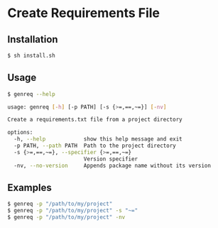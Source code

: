 # Create Requirements File

## Installation
```sh
$ sh install.sh
```

## Usage
```sh
$ genreq --help

usage: genreq [-h] [-p PATH] [-s {>=,==,~=}] [-nv]

Create a requirements.txt file from a project directory

options:
  -h, --help            show this help message and exit
  -p PATH, --path PATH  Path to the project directory
  -s {>=,==,~=}, --specifier {>=,==,~=}
                        Version specifier
  -nv, --no-version     Appends package name without its version
```

## Examples
```sh
$ genreq -p "/path/to/my/project"
$ genreq -p "/path/to/my/project" -s "~="
$ genreq -p "/path/to/my/project" -nv
```

